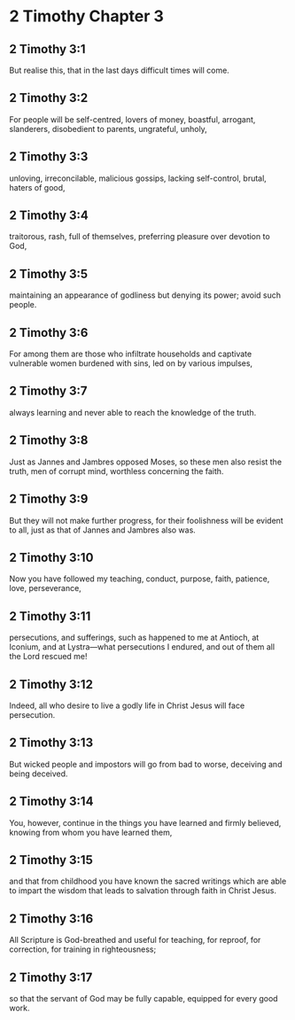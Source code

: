# 2 Timothy Chapter 3

## 2 Timothy 3:1

But realise this, that in the last days difficult times will come.

## 2 Timothy 3:2

For people will be self-centred, lovers of money, boastful, arrogant, slanderers, disobedient to parents, ungrateful, unholy,

## 2 Timothy 3:3

unloving, irreconcilable, malicious gossips, lacking self-control, brutal, haters of good,

## 2 Timothy 3:4

traitorous, rash, full of themselves, preferring pleasure over devotion to God,

## 2 Timothy 3:5

maintaining an appearance of godliness but denying its power; avoid such people.

## 2 Timothy 3:6

For among them are those who infiltrate households and captivate vulnerable women burdened with sins, led on by various impulses,

## 2 Timothy 3:7

always learning and never able to reach the knowledge of the truth.

## 2 Timothy 3:8

Just as Jannes and Jambres opposed Moses, so these men also resist the truth, men of corrupt mind, worthless concerning the faith.

## 2 Timothy 3:9

But they will not make further progress, for their foolishness will be evident to all, just as that of Jannes and Jambres also was.

## 2 Timothy 3:10

Now you have followed my teaching, conduct, purpose, faith, patience, love, perseverance,

## 2 Timothy 3:11

persecutions, and sufferings, such as happened to me at Antioch, at Iconium, and at Lystra—what persecutions I endured, and out of them all the Lord rescued me!

## 2 Timothy 3:12

Indeed, all who desire to live a godly life in Christ Jesus will face persecution.

## 2 Timothy 3:13

But wicked people and impostors will go from bad to worse, deceiving and being deceived.

## 2 Timothy 3:14

You, however, continue in the things you have learned and firmly believed, knowing from whom you have learned them,

## 2 Timothy 3:15

and that from childhood you have known the sacred writings which are able to impart the wisdom that leads to salvation through faith in Christ Jesus.

## 2 Timothy 3:16

All Scripture is God-breathed and useful for teaching, for reproof, for correction, for training in righteousness;

## 2 Timothy 3:17

so that the servant of God may be fully capable, equipped for every good work.
